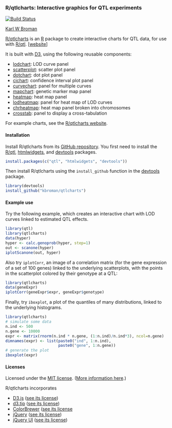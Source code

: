 ### R/qtlcharts: Interactive graphics for QTL experiments

[![Build Status](https://travis-ci.org/kbroman/qtlcharts.png?branch=master)](https://travis-ci.org/kbroman/qtlcharts)

[Karl W Broman](http://kbroman.org)

[R/qtlcharts](http://kbroman.org/qtlcharts) is an [R](http://www.r-project.org) package to create
interactive charts for QTL data, for use
with [R/qtl](http://www.rqtl.org). \[[website](http://kbroman.org/qtlcharts)\]

It is built with [D3](http://d3js.org), using the following reusable components:
- [lodchart](inst/panels/lodchart): LOD curve panel
- [scatterplot](inst/panels/scatterplot): scatter plot panel
- [dotchart](inst/panels/dotchart): dot plot panel
- [cichart](inst/panels/cichart): confidence interval plot panel
- [curvechart](inst/panels/curvechart): panel for multiple curves
- [mapchart](inst/panels/mapchart): genetic marker map panel
- [heatmap](inst/panels/heatmap): heat map panel
- [lodheatmap](inst/panels/lodheatmap): panel for heat map of LOD curves
- [chrheatmap](inst/panels/chrheatmap): heat map panel broken into chromosomes
- [crosstab](inst/panels/crosstab): panel to display a cross-tabulation

For example charts, see the [R/qtlcharts website](http://kbroman.org/qtlcharts).

#### Installation

Install R/qtlcharts from its
[GitHub repository](http://github.com/kbroman/qtlcharts). You first need to
install the [R/qtl](http://www.rqtl.org),
[htmlwidgets](http://htmlwidgets.org),
and [devtools](https://github.com/hadley/devtools) packages.

```r
install.packages(c("qtl", "htmlwidgets", "devtools"))
```

Then install R/qtlcharts using the `install_github` function in the
[devtools](http://github.com/hadley/devtools) package.

```r
library(devtools)
install_github("kbroman/qtlcharts")
```

#### Example use

Try the following example, which creates an interactive chart with LOD
curves linked to estimated QTL effects.

```r
library(qtl)
library(qtlcharts)
data(hyper)
hyper <- calc.genoprob(hyper, step=1)
out <- scanone(hyper)
iplotScanone(out, hyper)
```

Also try `iplotCorr`, an image of a correlation matrix (for the
gene expression of a set of 100 genes) linked to the underlying
scatterplots, with the points in the scatterplot colored by their
genotype at a QTL:

```r
library(qtlcharts)
data(geneExpr)
iplotCorr(geneExpr$expr, geneExpr$genotype)
```

Finally, try `iboxplot`, a plot of the quantiles of many
distributions, linked to the underlying histograms.

```r
library(qtlcharts)
# simulate some data
n.ind <- 500
n.gene <- 10000
expr <- matrix(rnorm(n.ind * n.gene, (1:n.ind)/n.ind*3), ncol=n.gene)
dimnames(expr) <- list(paste0("ind", 1:n.ind),
                       paste0("gene", 1:n.gene))
# generate the plot
iboxplot(expr)
```

#### Licenses

Licensed under the [MIT license](LICENSE). ([More information here](http://en.wikipedia.org/wiki/MIT_License).)

R/qtlcharts incorporates
- [D3.js](http://d3js.org) ([see its license](inst/htmlwidgets/lib/d3/LICENSE))
- [d3.tip](http://github.com/Caged/d3-tip) ([see its license](inst/htmlwidgets/lib/d3-tip/LICENSE))
- [ColorBrewer](http://colorbrewer2.org) ([see its license](inst/htmlwidgets/lib/colorbrewer/LICENSE)
- [jQuery](http://jquery.com) ([see its license](inst/htmlwidgets/lib/jquery/MIT-LICENSE.txt))
- [jQuery UI](http://jqueryui.com/) ([see its license](inst/htmlwidgets/lib/jquery-ui/LICENSE.txt))
